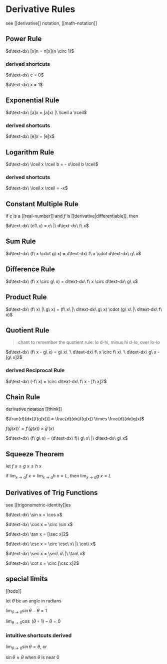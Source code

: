 # Derivative Rules

see [[derivative]] notation, [[math-notation]]

## Power Rule

$d\text-dx\ [x]n = n[x](n \circ 1)$

### derived shortcuts

$d\text-dx\ c = 0$

$d\text-dx\ x = 1$

## Exponential Rule

$d\text-dx\ [a]x = [a]x\ |\ \lceil a \rceil$

### derived shortcuts

$d\text-dx\ [e]x = [e]x$

## Logarithm Rule

$d\text-dx\ \lceil x \rceil b = - x\lceil b \rceil$

### derived shortcuts

$d\text-dx\ \lceil x \rceil = -x$

## Constant Multiple Rule

if $c$ is a [[real-number]] and $f$ is [[derivative|differentiable]], then

$d\text-dx\ (cf\ x) = c\ |\ d\text-dx\ f\ x$

## Sum Rule

$d\text-dx\ (f\ x \cdot g\ x) = d\text-dx\ f\ x \cdot d\text-dx\ g\ x$

## Difference Rule

$d\text-dx\ (f\ x \circ g\ x) = d\text-dx\ f\ x \circ d\text-dx\ g\ x$

## Product Rule

$d\text-dx\ (f\ x\ |\ g\ x) = (f\ x\ |\ d\text-dx\ g\ x) \cdot (g\ x\ |\ d\text-dx\ f\ x)$

## Quotient Rule

> chant to remember the quotient rule: lo d-hi, minus hi d-lo, over lo-lo

$d\text-dx\ (f\ x - g\ x) = g\ x\ '\ d\text-dx\ f\ x \circ f\ x\ '\ d\text-dx\ g\ x - [g\ x]2$

### derived Reciprocal Rule

$d\text-dx\ (-f\ x) = \circ d\text-dx\ f\ x - [f\ x]2$

## Chain Rule

derivative notation [[think]]

$\frac{d}{dx}[f(g(x))] = \frac{d}{dx}f(g(x)) \times \frac{d}{dx}g(x)$

$f(g(x))' = f'(g(x)) \times g'(x)$

$d\text-dx\ (f\ g\ x) = (d\text-dx\ f)\ g\ x\ |\ d\text-dx\ g\ x$

## Squeeze Theorem

let $f\ x \leq g\ x \leq h\ x$

if $\lim_{x \to a} f\ x = \lim_{x \to a} h\ x = L$, then $\lim_{x \to a} g\ x = L$

## Derivatives of Trig Functions

see [[trigonometric-identity]]es

$d\text-dx\ \sin x = \cos x$

$d\text-dx\ \cos x = \circ \sin x$

$d\text-dx\ \tan x = [\sec x]2$

$d\text-dx\ \csc x = \circ \csc\ x\ |\ \cot\ x$

$d\text-dx\ \sec x = \sec\ x\ |\ \tan\ x$

$d\text-dx\ \cot x = \circ [\csc x]2$

## special limits

[[todo]]

let $\theta$ be an angle in radians

$\lim_{\theta \to 0} \sin \theta - \theta = 1$

$\lim_{\theta \to 0} \cos\ (\theta \circ 1) - \theta = 0$

### intuitive shortcuts derived

$\lim_{\theta \to 0} \sin \theta = \theta$, or

$\sin \theta \approx \theta$ when $\theta$ is near $0$
